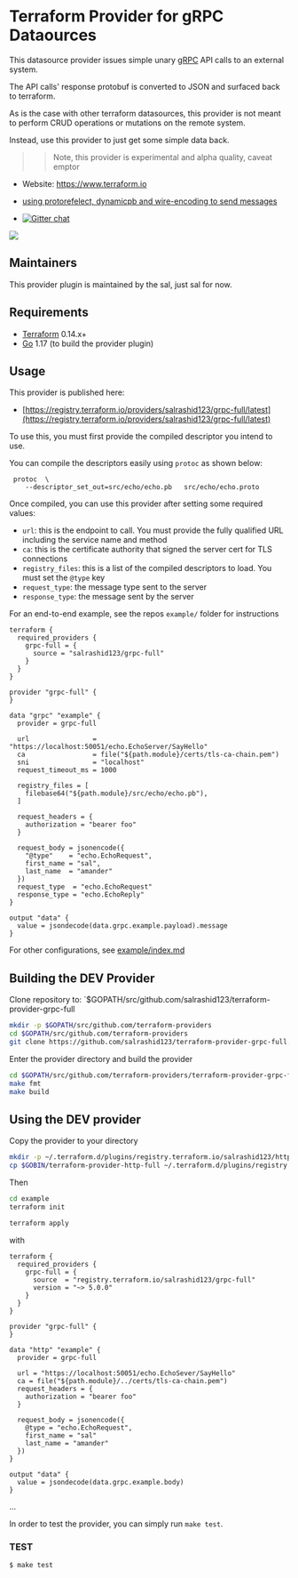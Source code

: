 
Terraform Provider for gRPC Dataources
=======================================

This datasource provider issues simple unary [gRPC](https://grpc.io/) API calls to an external system.

The API calls' response protobuf is converted to JSON and surfaced back to terraform.

As is the case with other terraform datasources, this provider is not meant to perform CRUD operations or mutations on the remote system.

Instead, use this provider to just get some simple data back.

>> Note, this provider is experimental and alpha quality, caveat emptor


- Website: https://www.terraform.io
- [using protorefelect, dynamicpb and wire-encoding to send messages](https://github.com/salrashid123/grpc_wireformat)

- [![Gitter chat](https://badges.gitter.im/hashicorp-terraform/Lobby.png)](https://gitter.im/hashicorp-terraform/Lobby)

<img src="https://grpc.io/img/landing-2.svg" >


Maintainers
-----------

This provider plugin is maintained by the sal, just sal for now.

Requirements
------------

- [Terraform](https://www.terraform.io/downloads.html) 0.14.x+
- [Go](https://golang.org/doc/install) 1.17 (to build the provider plugin)


Usage
---------------------

This provider is published here:

*  [https://registry.terraform.io/providers/salrashid123/grpc-full/latest](https://registry.terraform.io/providers/salrashid123/grpc-full/latest)


To use this, you must first provide the compiled descriptor you intend to use. 

You can compile the descriptors easily using `protoc` as shown below:

```
 protoc  \
    --descriptor_set_out=src/echo/echo.pb   src/echo/echo.proto
```

Once compiled, you can use this provider after setting some required values:

* `url`:  this is the endpoint to call.  You must provide the fully qualified URL including the service name and method
* `ca`: this is the certificate authority that signed the server cert for TLS connections
* `registry_files`: this is a list of the compiled descriptors to load.  You must set the `@type` key
* `request_type`: the message type sent to the server
* `response_type`: the message sent by the server

For an end-to-end example, see the repos `example/` folder for instructions

```hcl
terraform {
  required_providers {
    grpc-full = {
      source = "salrashid123/grpc-full"
    }
  }
}

provider "grpc-full" {
}

data "grpc" "example" {
  provider = grpc-full

  url                = "https://localhost:50051/echo.EchoServer/SayHello"
  ca                 = file("${path.module}/certs/tls-ca-chain.pem")
  sni                = "localhost"
  request_timeout_ms = 1000

  registry_files = [
    filebase64("${path.module}/src/echo/echo.pb"),
  ]

  request_headers = {
    authorization = "bearer foo"
  }

  request_body = jsonencode({
    "@type"    = "echo.EchoRequest",
    first_name = "sal",
    last_name  = "amander"
  })
  request_type  = "echo.EchoRequest"
  response_type = "echo.EchoReply"
}

output "data" {
  value = jsondecode(data.grpc.example.payload).message
}
```

For other configurations, see [example/index.md](blob/main/docs/index.md)

Building the DEV Provider
---------------------

Clone repository to: `$GOPATH/src/github.com/salrashid123/terraform-provider-grpc-full

```sh
mkdir -p $GOPATH/src/github.com/terraform-providers
cd $GOPATH/src/github.com/terraform-providers
git clone https://github.com/salrashid123/terraform-provider-grpc-full.git
```

Enter the provider directory and build the provider

```sh
cd $GOPATH/src/github.com/terraform-providers/terraform-provider-grpc-full
make fmt
make build
```

Using the DEV provider
----------------------

Copy the provider to your directory

```bash
mkdir -p ~/.terraform.d/plugins/registry.terraform.io/salrashid123/http-grpc/5.0.0/linux_amd64/
cp $GOBIN/terraform-provider-http-full ~/.terraform.d/plugins/registry.terraform.io/salrashid123/grpc-full/5.0.0/linux_amd64/terraform-provider-grpc-full_v5.0.0
```

Then

```bash
cd example
terraform init

terraform apply
```

with

```hcl
terraform {
  required_providers {
    grpc-full = {
      source  = "registry.terraform.io/salrashid123/grpc-full"
      version = "~> 5.0.0"
    }
  }
}

provider "grpc-full" {
}
 
data "http" "example" {
  provider = grpc-full
  
  url = "https://localhost:50051/echo.EchoSever/SayHello"
  ca = file("${path.module}/../certs/tls-ca-chain.pem")
  request_headers = {
    authorization = "bearer foo"
  }

  request_body = jsonencode({
    @type = "echo.EchoRequest",
    first_name = "sal"
    last_name = "amander"
  })
}

output "data" {
  value = jsondecode(data.grpc.example.body)
}
```


...

In order to test the provider, you can simply run `make test`.


### TEST

```sh
$ make test
```

